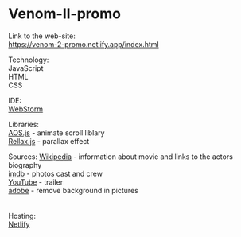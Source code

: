 # Venom-II-promo
Link to the web-site:<br/>
https://venom-2-promo.netlify.app/index.html

Technology:<br/>
JavaScript<br/>
HTML<br/>
CSS<br/>

IDE:<br/>
[WebStorm](https://www.jetbrains.com/webstorm/)

Libraries:<br/>
[AOS.js](https://michalsnik.github.io/aos/) - animate scroll liblary
<br/>
[Rellax.js](https://dixonandmoe.com/rellax/) - parallax effect

Sources:
[Wikipedia](https://www.wikipedia.org/) - information about movie and links to the actors biography <br/>
[imdb](https://www.imdb.com/title/tt7097896/) - photos cast and crew <br/>
[YouTube](https://www.youtube.com/) - trailer <br/>
[adobe](https://spark.adobe.com/tools/remove-background/#) - remove background in pictures <br/>
<br/><br/>
Hosting:<br/>
[Netlify](https://www.netlify.com/)
